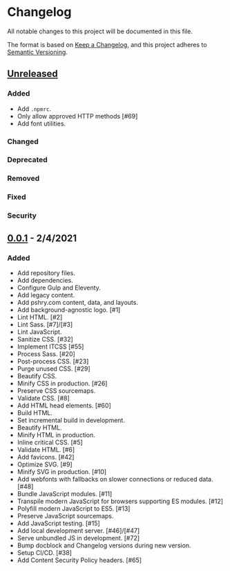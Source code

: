 # Changelog
All notable changes to this project will be documented in this file.

The format is based on [Keep a Changelog](https://keepachangelog.com/en/1.0.0/),
and this project adheres to [Semantic Versioning](https://semver.org/spec/v2.0.0.html).

## [Unreleased](https://github.com/paulshryock/paul-shryock/compare/HEAD..0.0.1)

### Added
- Add `.npmrc`.
- Only allow approved HTTP methods [#69]
- Add font utilities.

### Changed

### Deprecated

### Removed

### Fixed

### Security

## [0.0.1](https://github.com/paulshryock/paul-shryock/releases/tags/v0.0.1) - 2/4/2021

### Added
- Add repository files.
- Add dependencies.
- Configure Gulp and Eleventy.
- Add legacy content.
- Add pshry.com content, data, and layouts.
- Add background-agnostic logo. [#1]
- Lint HTML. [#2]
- Lint Sass. [#7]/[#3]
- Lint JavaScript.
- Sanitize CSS. [#32]
- Implement ITCSS [#55]
- Process Sass. [#20]
- Post-process CSS. [#23]
- Purge unused CSS. [#29]
- Beautify CSS.
- Minify CSS in production. [#26]
- Preserve CSS sourcemaps.
- Validate CSS. [#8]
- Add HTML head elements. [#60]
- Build HTML.
- Set incremental build in development.
- Beautify HTML.
- Minify HTML in production.
- Inline critical CSS. [#5]
- Validate HTML. [#6]
- Add favicons. [#42]
- Optimize SVG. [#9]
- Minify SVG in production. [#10]
- Add webfonts with fallbacks on slower connections or reduced data. [#48]
- Bundle JavaScript modules. [#11]
- Transpile modern JavaScript for browsers supporting ES modules. [#12]
- Polyfill modern JavaScript to ES5. [#13]
- Preserve JavaScript sourcemaps.
- Add JavaScript testing. [#15]
- Add local development server. [#46]/[#47]
- Serve unbundled JS in development. [#72]
- Bump docblock and Changelog versions during new version.
- Setup CI/CD. [#38]
- Add Content Security Policy headers. [#65]
